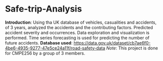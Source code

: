 # Safe-trip-Analysis
**Introduction**: Using tha UK database of vehicles, casualities and accidents, of 3 years, analyzed the accidents and the contributing factors. Predicted accident severity and occurrences. Data exploration and visualization is performed. Time series forecasting is used for predicting the number of future accidents.
**Database used**: https://data.gov.uk/dataset/cb7ae6f0-4be6-4935-9277-47e5ce24a11f/road-safety-data 
*Note*: This project is done for CMPE256 by a group of 3 members.
